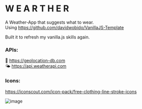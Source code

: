 # W E A R T H E R 
A Weather-App that suggests what to wear. <br>
Using https://github.com/davidwobido/VanillaJS-Template

Built it to refresh my vanilla.js skills again.

### APIs:
📍 https://geolocation-db.com <br>
🌤 https://api.weatherapi.com

### Icons:
https://iconscout.com/icon-pack/free-clothing-line-stroke-icons



![image](https://user-images.githubusercontent.com/91462450/149806832-11120f2e-9097-40f1-bf34-44e8c0dee3ac.png)
